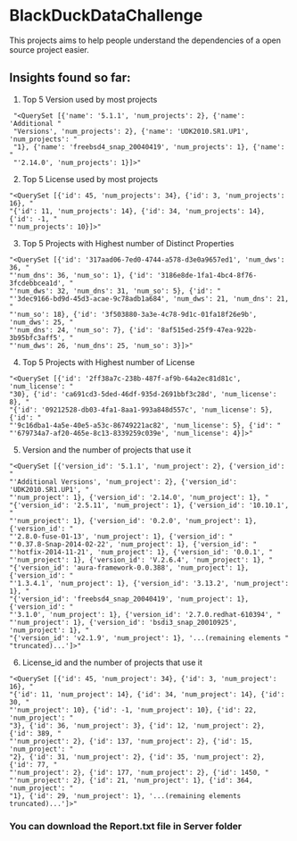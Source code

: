 # BlackDuckDataChallenge
This projects aims to help people understand the dependencies of a open source project easier.

## Insights found so far:

1. Top 5 Version used by most projects
```
 "<QuerySet [{'name': '5.1.1', 'num_projects': 2}, {'name': 'Additional "
 "Versions', 'num_projects': 2}, {'name': 'UDK2010.SR1.UP1', 'num_projects': "
 "1}, {'name': 'freebsd4_snap_20040419', 'num_projects': 1}, {'name': "
 "'2.14.0', 'num_projects': 1}]>"
 ```

2. Top 5 License used by most projects
 ```
 "<QuerySet [{'id': 45, 'num_projects': 34}, {'id': 3, 'num_projects': 16}, "
 "{'id': 11, 'num_projects': 14}, {'id': 34, 'num_projects': 14}, {'id': -1, "
 "'num_projects': 10}]>"
 ```


3. Top 5 Projects with Highest number of Distinct Properties
 ```
 "<QuerySet [{'id': '317aad06-7ed0-4744-a578-d3e0a9657ed1', 'num_dws': 36, "
 "'num_dns': 36, 'num_so': 1}, {'id': '3186e8de-1fa1-4bc4-8f76-3fcdebbcea1d', "
 "'num_dws': 32, 'num_dns': 31, 'num_so': 5}, {'id': "
 "'3dec9166-bd9d-45d3-acae-9c78adb1a684', 'num_dws': 21, 'num_dns': 21, "
 "'num_so': 18}, {'id': '3f503880-3a3e-4c78-9d1c-01fa18f26e9b', 'num_dws': 25, "
 "'num_dns': 24, 'num_so': 7}, {'id': '8af515ed-25f9-47ea-922b-3b95bfc3aff5', "
 "'num_dws': 26, 'num_dns': 25, 'num_so': 3}]>"
 ```

4. Top 5 Projects with Highest number of License
 ```
 "<QuerySet [{'id': '2ff38a7c-238b-487f-af9b-64a2ec81d81c', 'num_license': "
 "30}, {'id': 'ca691cd3-5ded-46df-935d-2691bbf3c28d', 'num_license': 8}, "
 "{'id': '09212528-db03-4fa1-8aa1-993a848d557c', 'num_license': 5}, {'id': "
 "'9c16dba1-4a5e-40e5-a53c-86749221ac82', 'num_license': 5}, {'id': "
 "'679734a7-af20-465e-8c13-8339259c039e', 'num_license': 4}]>"
 ```

5. Version and the number of projects that use it
 ```
 "<QuerySet [{'version_id': '5.1.1', 'num_project': 2}, {'version_id': "
 "'Additional Versions', 'num_project': 2}, {'version_id': 'UDK2010.SR1.UP1', "
 "'num_project': 1}, {'version_id': '2.14.0', 'num_project': 1}, "
 "{'version_id': '2.5.11', 'num_project': 1}, {'version_id': '10.10.1', "
 "'num_project': 1}, {'version_id': '0.2.0', 'num_project': 1}, {'version_id': "
 "'2.8.0-fuse-01-13', 'num_project': 1}, {'version_id': "
 "'0.37.8-Snap-2014-02-22', 'num_project': 1}, {'version_id': "
 "'hotfix-2014-11-21', 'num_project': 1}, {'version_id': '0.0.1', "
 "'num_project': 1}, {'version_id': 'V.2.6.4', 'num_project': 1}, "
 "{'version_id': 'aura-framework-0.0.388', 'num_project': 1}, {'version_id': "
 "'1.3.4.1', 'num_project': 1}, {'version_id': '3.13.2', 'num_project': 1}, "
 "{'version_id': 'freebsd4_snap_20040419', 'num_project': 1}, {'version_id': "
 "'3.1.0', 'num_project': 1}, {'version_id': '2.7.0.redhat-610394', "
 "'num_project': 1}, {'version_id': 'bsdi3_snap_20010925', 'num_project': 1}, "
 "{'version_id': 'v2.1.9', 'num_project': 1}, '...(remaining elements "
 "truncated)...']>"
 ```

6. License_id and the number of projects that use it
 ```
 "<QuerySet [{'id': 45, 'num_project': 34}, {'id': 3, 'num_project': 16}, "
 "{'id': 11, 'num_project': 14}, {'id': 34, 'num_project': 14}, {'id': 30, "
 "'num_project': 10}, {'id': -1, 'num_project': 10}, {'id': 22, 'num_project': "
 "3}, {'id': 36, 'num_project': 3}, {'id': 12, 'num_project': 2}, {'id': 389, "
 "'num_project': 2}, {'id': 137, 'num_project': 2}, {'id': 15, 'num_project': "
 "2}, {'id': 31, 'num_project': 2}, {'id': 35, 'num_project': 2}, {'id': 77, "
 "'num_project': 2}, {'id': 177, 'num_project': 2}, {'id': 1450, "
 "'num_project': 2}, {'id': 21, 'num_project': 1}, {'id': 364, 'num_project': "
 "1}, {'id': 29, 'num_project': 1}, '...(remaining elements truncated)...']>"
 ```
 
 ### You can download the Report.txt file in Server folder
